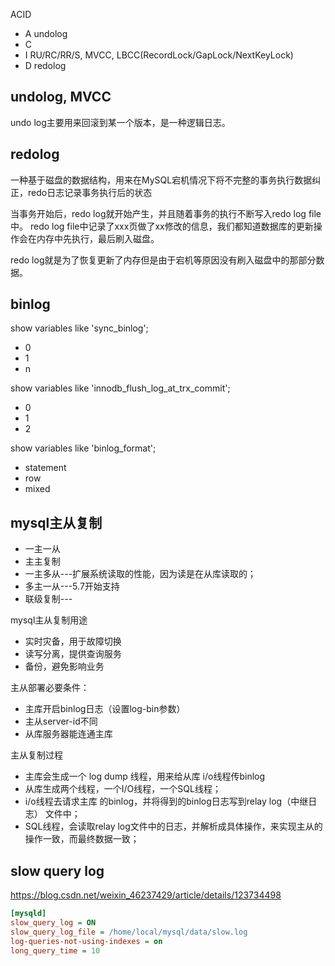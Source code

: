 ACID
- A undolog
- C
- I RU/RC/RR/S, MVCC, LBCC(RecordLock/GapLock/NextKeyLock)
- D redolog

## undolog, MVCC
undo log主要用来回滚到某一个版本，是一种逻辑日志。


## redolog
一种基于磁盘的数据结构，用来在MySQL宕机情况下将不完整的事务执行数据纠正，redo日志记录事务执行后的状态

当事务开始后，redo log就开始产生，并且随着事务的执行不断写入redo log file中。
redo log file中记录了xxx页做了xx修改的信息，我们都知道数据库的更新操作会在内存中先执行，最后刷入磁盘。

redo log就是为了恢复更新了内存但是由于宕机等原因没有刷入磁盘中的那部分数据。

## binlog
show variables like 'sync_binlog';
- 0
- 1
- n

show variables like 'innodb_flush_log_at_trx_commit';
- 0
- 1
- 2

show variables like 'binlog_format';
- statement
- row
- mixed


## mysql主从复制
* 一主一从
* 主主复制
* 一主多从---扩展系统读取的性能，因为读是在从库读取的；
* 多主一从---5.7开始支持
* 联级复制---

mysql主从复制用途
* 实时灾备，用于故障切换
* 读写分离，提供查询服务
* 备份，避免影响业务
 
主从部署必要条件：
* 主库开启binlog日志（设置log-bin参数）
* 主从server-id不同
* 从库服务器能连通主库

主从复制过程
* 主库会生成一个 log dump 线程，用来给从库 i/o线程传binlog
* 从库生成两个线程，一个I/O线程，一个SQL线程；
* i/o线程去请求主库 的binlog，并将得到的binlog日志写到relay log（中继日志） 文件中；
* SQL线程，会读取relay log文件中的日志，并解析成具体操作，来实现主从的操作一致，而最终数据一致；


## slow query log
https://blog.csdn.net/weixin_46237429/article/details/123734498

```ini
[mysqld]
slow_query_log = ON
slow_query_log_file = /home/local/mysql/data/slow.log
log-queries-not-using-indexes = on
long_query_time = 10
```